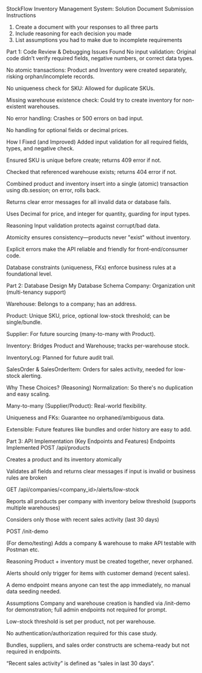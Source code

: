 StockFlow Inventory Management System: Solution Document
Submission Instructions
1. Create a document with your responses to all three parts
2. Include reasoning for each decision you made
3. List assumptions you had to make due to incomplete requirements

Part 1: Code Review & Debugging
Issues Found
No input validation: Original code didn’t verify required fields, negative numbers, or correct data types.

No atomic transactions: Product and Inventory were created separately, risking orphan/incomplete records.

No uniqueness check for SKU: Allowed for duplicate SKUs.

Missing warehouse existence check: Could try to create inventory for non-existent warehouses.

No error handling: Crashes or 500 errors on bad input.

No handling for optional fields or decimal prices.

How I Fixed (and Improved)
Added input validation for all required fields, types, and negative check.

Ensured SKU is unique before create; returns 409 error if not.

Checked that referenced warehouse exists; returns 404 error if not.

Combined product and inventory insert into a single (atomic) transaction using db.session; on error, rolls back.

Returns clear error messages for all invalid data or database fails.

Uses Decimal for price, and integer for quantity, guarding for input types.

Reasoning
Input validation protects against corrupt/bad data.

Atomicity ensures consistency—products never "exist" without inventory.

Explicit errors make the API reliable and friendly for front-end/consumer code.

Database constraints (uniqueness, FKs) enforce business rules at a foundational level.

Part 2: Database Design
My Database Schema
Company: Organization unit (multi-tenancy support)

Warehouse: Belongs to a company; has an address.

Product: Unique SKU, price, optional low-stock threshold; can be single/bundle.

Supplier: For future sourcing (many-to-many with Product).

Inventory: Bridges Product and Warehouse; tracks per-warehouse stock.

InventoryLog: Planned for future audit trail.

SalesOrder & SalesOrderItem: Orders for sales activity, needed for low-stock alerting.

Why These Choices? (Reasoning)
Normalization: So there's no duplication and easy scaling.

Many-to-many (Supplier/Product): Real-world flexibility.

Uniqueness and FKs: Guarantee no orphaned/ambiguous data.

Extensible: Future features like bundles and order history are easy to add.

Part 3: API Implementation (Key Endpoints and Features)
Endpoints Implemented
POST /api/products

Creates a product and its inventory atomically

Validates all fields and returns clear messages if input is invalid or business rules are broken

GET /api/companies/<company_id>/alerts/low-stock

Reports all products per company with inventory below threshold (supports multiple warehouses)

Considers only those with recent sales activity (last 30 days)

POST /init-demo

(For demo/testing) Adds a company & warehouse to make API testable with Postman etc.

Reasoning
Product + inventory must be created together, never orphaned.

Alerts should only trigger for items with customer demand (recent sales).

A demo endpoint means anyone can test the app immediately, no manual data seeding needed.

Assumptions
Company and warehouse creation is handled via /init-demo for demonstration; full admin endpoints not required for prompt.

Low-stock threshold is set per product, not per warehouse.

No authentication/authorization required for this case study.

Bundles, suppliers, and sales order constructs are schema-ready but not required in endpoints.

“Recent sales activity” is defined as “sales in last 30 days”.
